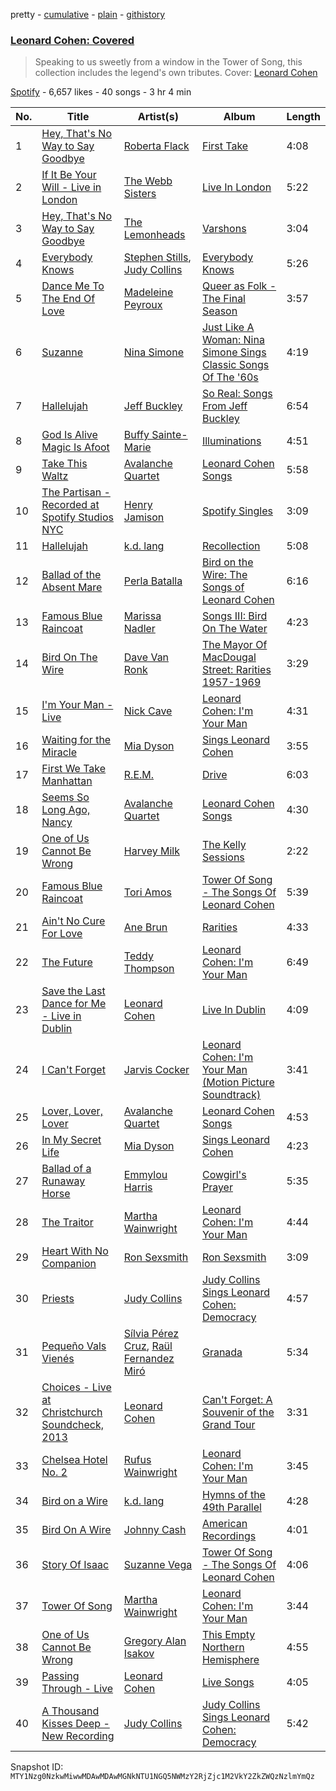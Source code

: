 pretty - [cumulative](/playlists/cumulative/37i9dQZF1DWX8N4beMj76D.md) - [plain](/playlists/plain/37i9dQZF1DWX8N4beMj76D) - [githistory](https://github.githistory.xyz/mackorone/spotify-playlist-archive/blob/main/playlists/plain/37i9dQZF1DWX8N4beMj76D)

### [Leonard Cohen: Covered](https://open.spotify.com/playlist/37i9dQZF1DWX8N4beMj76D)

> Speaking to us sweetly from a window in the Tower of Song, this collection includes the legend's own tributes\. Cover: <a href="spotify:artist:5l8VQNuIg0turYE1VtM9zV">Leonard Cohen</a>

[Spotify](https://open.spotify.com/user/spotify) - 6,657 likes - 40 songs - 3 hr 4 min

| No. | Title | Artist(s) | Album | Length |
|---|---|---|---|---|
| 1 | [Hey, That's No Way to Say Goodbye](https://open.spotify.com/track/130dKZhza6XRe8WSBl1nsu) | [Roberta Flack](https://open.spotify.com/artist/0W498bDDNlJIrYMKXdpLHA) | [First Take](https://open.spotify.com/album/2ARWEOvaUgm4FSj25MpY6F) | 4:08 |
| 2 | [If It Be Your Will \- Live in London](https://open.spotify.com/track/3KHOvvqXEy6jjh2x32wxsv) | [The Webb Sisters](https://open.spotify.com/artist/5WVYK25IDrN0y1ExA69Lr7) | [Live In London](https://open.spotify.com/album/6fxtsivPKNtNAAaMwfjP1K) | 5:22 |
| 3 | [Hey, That's No Way to Say Goodbye](https://open.spotify.com/track/37SOCw0xhKNYTKza2Qxils) | [The Lemonheads](https://open.spotify.com/artist/6w7fc6IZlo5zwBaKT5jU1X) | [Varshons](https://open.spotify.com/album/3SCGLOlBFQ7Xkml5r1m4nL) | 3:04 |
| 4 | [Everybody Knows](https://open.spotify.com/track/7arMFVCLQ4h0B3lIZITEdY) | [Stephen Stills](https://open.spotify.com/artist/4WlSvDKaq1PA2Nr7cCIPxX), [Judy Collins](https://open.spotify.com/artist/5yzE49FicYiSxN61oaxkNn) | [Everybody Knows](https://open.spotify.com/album/6pEDpmpeGLfIX8fGi4OzOo) | 5:26 |
| 5 | [Dance Me To The End Of Love](https://open.spotify.com/track/4gBdOhWJpOZBTx0fsreDcM) | [Madeleine Peyroux](https://open.spotify.com/artist/7nXyULtoL8k7wP9l6kg8Ef) | [Queer as Folk \- The Final Season](https://open.spotify.com/album/1MvhUanwf3vj9377tOezPi) | 3:57 |
| 6 | [Suzanne](https://open.spotify.com/track/73Nr0OjKNWybcYvJXeO9nN) | [Nina Simone](https://open.spotify.com/artist/7G1GBhoKtEPnP86X2PvEYO) | [Just Like A Woman: Nina Simone Sings Classic Songs Of The '60s](https://open.spotify.com/album/5iFgWpYe8TI36apXgwlJlR) | 4:19 |
| 7 | [Hallelujah](https://open.spotify.com/track/5qv0ohJV2QNwga79jLNDYQ) | [Jeff Buckley](https://open.spotify.com/artist/3nnQpaTvKb5jCQabZefACI) | [So Real: Songs From Jeff Buckley](https://open.spotify.com/album/2zfb6rtqx4GM3V65hhsCMY) | 6:54 |
| 8 | [God Is Alive Magic Is Afoot](https://open.spotify.com/track/4K3glAui6GSMQfYWxC0qy9) | [Buffy Sainte\-Marie](https://open.spotify.com/artist/5exO2eW84QucBhrRhcK76x) | [Illuminations](https://open.spotify.com/album/2tvwygeYPGjkOaIBQCwqHh) | 4:51 |
| 9 | [Take This Waltz](https://open.spotify.com/track/5HbdrCvl89PkwNoOI0sBdZ) | [Avalanche Quartet](https://open.spotify.com/artist/6HNv1bfHdugE8iUxdKF2fd) | [Leonard Cohen Songs](https://open.spotify.com/album/2YDw6OjWg3Mg2ArLCful7j) | 5:58 |
| 10 | [The Partisan \- Recorded at Spotify Studios NYC](https://open.spotify.com/track/2xMzN3uUtCxyHpR5L8Tril) | [Henry Jamison](https://open.spotify.com/artist/2XdtmipGVPmA62ptDgX8QC) | [Spotify Singles](https://open.spotify.com/album/4jnG99bP9dsXWi49WeEKIr) | 3:09 |
| 11 | [Hallelujah](https://open.spotify.com/track/5S0pF13mOsTnYweFwFy4D0) | [k.d\. lang](https://open.spotify.com/artist/6W1BHDF0T4a4KYcSwzD586) | [Recollection](https://open.spotify.com/album/22TXLyA5GOT19O9hIdAHLE) | 5:08 |
| 12 | [Ballad of the Absent Mare](https://open.spotify.com/track/7j82hjfoBR7CB8WlxpZxTC) | [Perla Batalla](https://open.spotify.com/artist/4WbqfrEOTC6kNYOeDMDVOd) | [Bird on the Wire: The Songs of Leonard Cohen](https://open.spotify.com/album/6YlhxSzPNNYIlErdM55joz) | 6:16 |
| 13 | [Famous Blue Raincoat](https://open.spotify.com/track/1EWkznwDZmrbqc1nOX8B66) | [Marissa Nadler](https://open.spotify.com/artist/5zjaF8JUdylMWrA7AVo3hJ) | [Songs III: Bird On The Water](https://open.spotify.com/album/2bZk1KTJIY6LmnQN7QIqF5) | 4:23 |
| 14 | [Bird On The Wire](https://open.spotify.com/track/3UvXtf3ZXjmFDB3QSY4iXL) | [Dave Van Ronk](https://open.spotify.com/artist/6QmHysWvckkQR74oxmLmtz) | [The Mayor Of MacDougal Street: Rarities 1957\-1969](https://open.spotify.com/album/7ppsSKyut4ssQyxbju7itg) | 3:29 |
| 15 | [I'm Your Man \- Live](https://open.spotify.com/track/7En4Z5ngp4wYeFkq69BXry) | [Nick Cave](https://open.spotify.com/artist/1RM5gp0RFfjpJhCYFPB30p) | [Leonard Cohen: I'm Your Man](https://open.spotify.com/album/1tz7sH3oRuXs7jNyWzdIQR) | 4:31 |
| 16 | [Waiting for the Miracle](https://open.spotify.com/track/1uLscO7IxLWSBmgLbMObBw) | [Mia Dyson](https://open.spotify.com/artist/5QSZl73T85ZpZGAHSDIED6) | [Sings Leonard Cohen](https://open.spotify.com/album/2BSbmGjxoMcfJC6RG6gf0B) | 3:55 |
| 17 | [First We Take Manhattan](https://open.spotify.com/track/49xcRJXZJpdXC7eqtmWRti) | [R.E.M.](https://open.spotify.com/artist/4KWTAlx2RvbpseOGMEmROg) | [Drive](https://open.spotify.com/album/2kul45D9k88GoXTx5Bm1YK) | 6:03 |
| 18 | [Seems So Long Ago, Nancy](https://open.spotify.com/track/7bvWQhPVCyzfnnVGUQRWrw) | [Avalanche Quartet](https://open.spotify.com/artist/6HNv1bfHdugE8iUxdKF2fd) | [Leonard Cohen Songs](https://open.spotify.com/album/2YDw6OjWg3Mg2ArLCful7j) | 4:30 |
| 19 | [One of Us Cannot Be Wrong](https://open.spotify.com/track/611gH5bqdrgHpNf7JkcE1V) | [Harvey Milk](https://open.spotify.com/artist/0U06WlIl1leJMEHBf7WAwR) | [The Kelly Sessions](https://open.spotify.com/album/3PeIUnA8sZ1lubjS1zjE8D) | 2:22 |
| 20 | [Famous Blue Raincoat](https://open.spotify.com/track/23LCJxdqRMYlnVj5Qg5JuU) | [Tori Amos](https://open.spotify.com/artist/1KsASRNugxU85T0u6zSg32) | [Tower Of Song \- The Songs Of Leonard Cohen](https://open.spotify.com/album/69XAWWXjY1Cmm8qthc7Gef) | 5:39 |
| 21 | [Ain't No Cure For Love](https://open.spotify.com/track/4F6PiM255qHEw6CKRJTjPs) | [Ane Brun](https://open.spotify.com/artist/2L3kwZFd16zjHz9a5kEPAm) | [Rarities](https://open.spotify.com/album/1bvAlOqMbnWLwTcp65kSAP) | 4:33 |
| 22 | [The Future](https://open.spotify.com/track/5r9fVGSkHFy78ZcUDJTla9) | [Teddy Thompson](https://open.spotify.com/artist/1z98aCtgTzyUkAHR50ryFN) | [Leonard Cohen: I'm Your Man](https://open.spotify.com/album/1tz7sH3oRuXs7jNyWzdIQR) | 6:49 |
| 23 | [Save the Last Dance for Me \- Live in Dublin](https://open.spotify.com/track/4gF4435jcJGLXvQe7hovtp) | [Leonard Cohen](https://open.spotify.com/artist/5l8VQNuIg0turYE1VtM9zV) | [Live In Dublin](https://open.spotify.com/album/4CKs4nbhva7asiYqsZpMOi) | 4:09 |
| 24 | [I Can't Forget](https://open.spotify.com/track/3GCzg2RU8nuLIF8TkL8AeC) | [Jarvis Cocker](https://open.spotify.com/artist/13W7XLRXdWeLmIu9vacE1w) | [Leonard Cohen: I'm Your Man \(Motion Picture Soundtrack\)](https://open.spotify.com/album/58s0QaJUxFJQGwba597dGG) | 3:41 |
| 25 | [Lover, Lover, Lover](https://open.spotify.com/track/4DDEnYmk3KXcLRlaKjcwTe) | [Avalanche Quartet](https://open.spotify.com/artist/6HNv1bfHdugE8iUxdKF2fd) | [Leonard Cohen Songs](https://open.spotify.com/album/3qsupmBvSnaBFalgjKKGkp) | 4:53 |
| 26 | [In My Secret Life](https://open.spotify.com/track/32F81jpaJG7O6EZuXQDvrk) | [Mia Dyson](https://open.spotify.com/artist/5QSZl73T85ZpZGAHSDIED6) | [Sings Leonard Cohen](https://open.spotify.com/album/2BSbmGjxoMcfJC6RG6gf0B) | 4:23 |
| 27 | [Ballad of a Runaway Horse](https://open.spotify.com/track/4fuNvXnEfvtHtdNFdsVcRB) | [Emmylou Harris](https://open.spotify.com/artist/5s6TJEuHTr9GR894wc6VfP) | [Cowgirl's Prayer](https://open.spotify.com/album/7CMJy2xY33K9LBVdnlADdC) | 5:35 |
| 28 | [The Traitor](https://open.spotify.com/track/0a3wNNd7UI9wWJvVW4lFD1) | [Martha Wainwright](https://open.spotify.com/artist/67pQ8Yr09zDDzzwWw3EG9R) | [Leonard Cohen: I'm Your Man](https://open.spotify.com/album/1tz7sH3oRuXs7jNyWzdIQR) | 4:44 |
| 29 | [Heart With No Companion](https://open.spotify.com/track/5YPLDqX401aAcjPONWMmui) | [Ron Sexsmith](https://open.spotify.com/artist/2wXBWJhbm1gfEVjyEEuhDH) | [Ron Sexsmith](https://open.spotify.com/album/2PkdO3h0GUvaPyj4pzpitg) | 3:09 |
| 30 | [Priests](https://open.spotify.com/track/2oSuNL0HLPFVe9VKpMVPOj) | [Judy Collins](https://open.spotify.com/artist/5yzE49FicYiSxN61oaxkNn) | [Judy Collins Sings Leonard Cohen: Democracy](https://open.spotify.com/album/7Ferd5c8F0JJOptUiMmxqZ) | 4:57 |
| 31 | [Pequeño Vals Vienés](https://open.spotify.com/track/6t2vcP38D08xYdioGyOUC6) | [Sílvia Pérez Cruz](https://open.spotify.com/artist/7qJXYbBDibZ1Zixi89aUnw), [Raül Fernandez Miró](https://open.spotify.com/artist/1jIEmZJNXh1TT7hBjCMSy2) | [Granada](https://open.spotify.com/album/6d0iojYCEgb4D1L9zUFrdV) | 5:34 |
| 32 | [Choices \- Live at Christchurch Soundcheck, 2013](https://open.spotify.com/track/6E5SfanYXrXyRgeUobIeWQ) | [Leonard Cohen](https://open.spotify.com/artist/5l8VQNuIg0turYE1VtM9zV) | [Can't Forget: A Souvenir of the Grand Tour](https://open.spotify.com/album/7yUDBh0Q2IjPctdv5pFP6b) | 3:31 |
| 33 | [Chelsea Hotel No\. 2](https://open.spotify.com/track/7nlbvD4fO9D3aocMGkiYxq) | [Rufus Wainwright](https://open.spotify.com/artist/2PfBzriIMRsCXPDtSy9vg8) | [Leonard Cohen: I'm Your Man](https://open.spotify.com/album/1tz7sH3oRuXs7jNyWzdIQR) | 3:45 |
| 34 | [Bird on a Wire](https://open.spotify.com/track/53WJ6eGjiUvlqniOj6fsr2) | [k.d\. lang](https://open.spotify.com/artist/6W1BHDF0T4a4KYcSwzD586) | [Hymns of the 49th Parallel](https://open.spotify.com/album/7aTcKEqDqi1NoR2RggubbX) | 4:28 |
| 35 | [Bird On A Wire](https://open.spotify.com/track/7gPOHdd9ATgveYMpxcSdZQ) | [Johnny Cash](https://open.spotify.com/artist/6kACVPfCOnqzgfEF5ryl0x) | [American Recordings](https://open.spotify.com/album/3yrnapvgTqeYGZKPxozcUl) | 4:01 |
| 36 | [Story Of Isaac](https://open.spotify.com/track/2DQGsNHnqxDuI9bGnGI9uH) | [Suzanne Vega](https://open.spotify.com/artist/3X0tJzVYoWlfjLYI0Ridsw) | [Tower Of Song \- The Songs Of Leonard Cohen](https://open.spotify.com/album/69XAWWXjY1Cmm8qthc7Gef) | 4:06 |
| 37 | [Tower Of Song](https://open.spotify.com/track/1NpNxgzZRCPIbtXHmWX9dV) | [Martha Wainwright](https://open.spotify.com/artist/67pQ8Yr09zDDzzwWw3EG9R) | [Leonard Cohen: I'm Your Man](https://open.spotify.com/album/1tz7sH3oRuXs7jNyWzdIQR) | 3:44 |
| 38 | [One of Us Cannot Be Wrong](https://open.spotify.com/track/2fmeEE8cOgVqUDU9foMVTj) | [Gregory Alan Isakov](https://open.spotify.com/artist/5sXaGoRLSpd7VeyZrLkKwt) | [This Empty Northern Hemisphere](https://open.spotify.com/album/06UoTVgpPiGnRPGjowrG3g) | 4:55 |
| 39 | [Passing Through \- Live](https://open.spotify.com/track/28ToQqj0nuWMDPvGhCTL0I) | [Leonard Cohen](https://open.spotify.com/artist/5l8VQNuIg0turYE1VtM9zV) | [Live Songs](https://open.spotify.com/album/2E0441zcodrrkrNiffdEiC) | 4:05 |
| 40 | [A Thousand Kisses Deep \- New Recording](https://open.spotify.com/track/0DYMn3FBYloHiTqiCTDIB9) | [Judy Collins](https://open.spotify.com/artist/5yzE49FicYiSxN61oaxkNn) | [Judy Collins Sings Leonard Cohen: Democracy](https://open.spotify.com/album/7Ferd5c8F0JJOptUiMmxqZ) | 5:42 |

Snapshot ID: `MTY1Nzg0NzkwMiwwMDAwMDAwMGNkNTU1NGQ5NWMzY2RjZjc1M2VkY2ZkZWQzNzlmYmQz`
